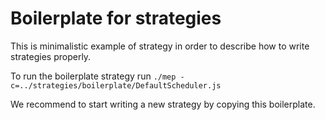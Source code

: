 # Boilerplate for strategies

This is minimalistic example of strategy in order to describe how to write strategies properly.

To run the boilerplate strategy run `./mep -c=../strategies/boilerplate/DefaultScheduler.js`

We recommend to start writing a new strategy by copying this boilerplate.
